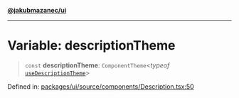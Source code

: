 [**@jakubmazanec/ui**](../README.md)

---

# Variable: descriptionTheme

> `const` **descriptionTheme**: `ComponentTheme`\<_typeof_
> [`useDescriptionTheme`](../functions/useDescriptionTheme.md)\>

Defined in:
[packages/ui/source/components/Description.tsx:50](https://github.com/jakubmazanec/tools/blob/90a5050fae768000bb00b2044438762c3c8c0f98/packages/ui/source/components/Description.tsx#L50)
